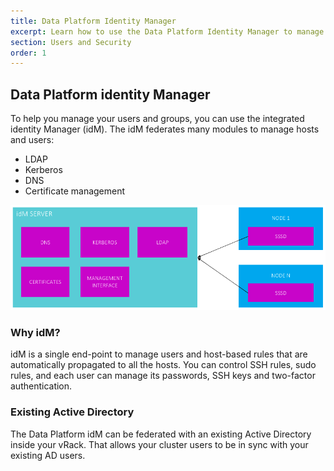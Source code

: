 ```yaml
---
title: Data Platform Identity Manager
excerpt: Learn how to use the Data Platform Identity Manager to manage users groups and permissions
section: Users and Security
order: 1
---
```


## Data Platform identity Manager

To help you manage your users and groups, you can use the integrated identity Manager (idM).
The idM federates many modules to manage hosts and users:

- LDAP
- Kerberos
- DNS
- Certificate management

![idM](images/idm.png)

### Why idM?
idM is a single end-point to manage users and host-based rules that are automatically propagated to all the hosts.
You can control SSH rules, sudo rules, and each user can manage its passwords, SSH keys and two-factor authentication.

### Existing Active Directory
The Data Platform idM can be federated with an existing Active Directory inside your vRack. That allows your cluster users
to be in sync with your existing AD users.
